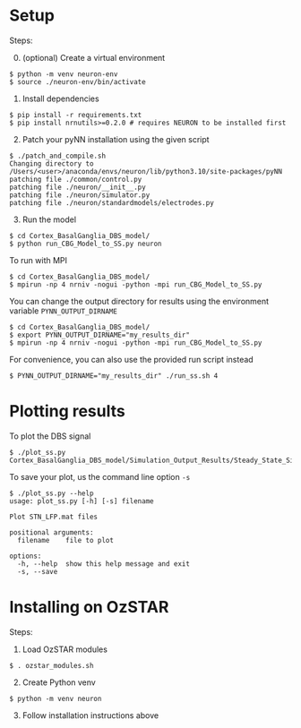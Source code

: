 # Setup
Steps:

0) (optional) Create a virtual environment
```shell
$ python -m venv neuron-env
$ source ./neuron-env/bin/activate
```

1) Install dependencies
```shell
$ pip install -r requirements.txt
$ pip install nrnutils>=0.2.0 # requires NEURON to be installed first
```

2) Patch your pyNN installation using the given script
```shell
$ ./patch_and_compile.sh
Changing directory to /Users/<user>/anaconda/envs/neuron/lib/python3.10/site-packages/pyNN
patching file ./common/control.py
patching file ./neuron/__init__.py
patching file ./neuron/simulator.py
patching file ./neuron/standardmodels/electrodes.py
```

3) Run the model
```shell
$ cd Cortex_BasalGanglia_DBS_model/
$ python run_CBG_Model_to_SS.py neuron
```

To run with MPI
```shell
$ cd Cortex_BasalGanglia_DBS_model/
$ mpirun -np 4 nrniv -nogui -python -mpi run_CBG_Model_to_SS.py
```

You can change the output directory for results using the environment variable `PYNN_OUTPUT_DIRNAME`
```shell
$ cd Cortex_BasalGanglia_DBS_model/
$ export PYNN_OUTPUT_DIRNAME="my_results_dir"
$ mpirun -np 4 nrniv -nogui -python -mpi run_CBG_Model_to_SS.py
```

For convenience, you can also use the provided run script instead
```shell
$ PYNN_OUTPUT_DIRNAME="my_results_dir" ./run_ss.sh 4
```

# Plotting results
To plot the DBS signal
```shel
$ ./plot_ss.py Cortex_BasalGanglia_DBS_model/Simulation_Output_Results/Steady_State_Simulation/STN_LFP.mat
```

To save your plot, us the command line option `-s`
```shell
$ ./plot_ss.py --help
usage: plot_ss.py [-h] [-s] filename

Plot STN_LFP.mat files

positional arguments:
  filename    file to plot

options:
  -h, --help  show this help message and exit
  -s, --save
```

# Installing on OzSTAR
Steps:

1) Load OzSTAR modules
```shell
$ . ozstar_modules.sh
```

2) Create Python venv
```shell
$ python -m venv neuron
```

3) Follow installation instructions above
